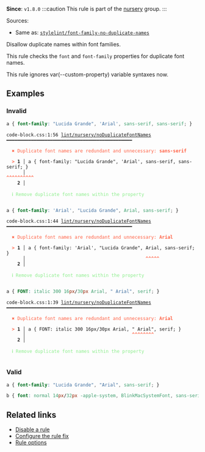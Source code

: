 **Since**: `v1.8.0`
:::caution
This rule is part of the [nursery](/linter/rules/#nursery) group.
:::

Sources: 
- Same as: <a href="https://github.com/stylelint/stylelint/blob/main/lib/rules/font-family-no-duplicate-names/README.md" target="_blank"><code>stylelint/font-family-no-duplicate-names</code></a>

Disallow duplicate names within font families.

This rule checks the `font` and `font-family` properties for duplicate font names.

This rule ignores var(--custom-property) variable syntaxes now.

## Examples

### Invalid

```css
a { font-family: "Lucida Grande", 'Arial', sans-serif, sans-serif; }
```

<pre class="language-text"><code class="language-text">code-block.css:1:56 <a href="https://biomejs.dev/linter/rules/no-font-family-duplicate-names">lint/nursery/noDuplicateFontNames</a> ━━━━━━━━━━━━━━━━━━━━━━━━━━━━━━━━━━━━━━━━━━━━━━<br /><br /><strong><span style="color: Tomato;">  </span></strong><strong><span style="color: Tomato;">✖</span></strong> <span style="color: Tomato;">Duplicate font names are redundant and unnecessary: </span><span style="color: Tomato;"><strong>sans-serif</strong></span><br />  <br /><strong><span style="color: Tomato;">  </span></strong><strong><span style="color: Tomato;">&gt;</span></strong> <strong>1 │ </strong>a { font-family: &quot;Lucida Grande&quot;, 'Arial', sans-serif, sans-serif; }<br />   <strong>   │ </strong>                                                       <strong><span style="color: Tomato;">^</span></strong><strong><span style="color: Tomato;">^</span></strong><strong><span style="color: Tomato;">^</span></strong><strong><span style="color: Tomato;">^</span></strong><strong><span style="color: Tomato;">^</span></strong><strong><span style="color: Tomato;">^</span></strong><strong><span style="color: Tomato;">^</span></strong><strong><span style="color: Tomato;">^</span></strong><strong><span style="color: Tomato;">^</span></strong><strong><span style="color: Tomato;">^</span></strong><br />    <strong>2 │ </strong><br />  <br /><strong><span style="color: lightgreen;">  </span></strong><strong><span style="color: lightgreen;">ℹ</span></strong> <span style="color: lightgreen;">Remove duplicate font names within the property</span><br />  <br /></code></pre>

```css
a { font-family: 'Arial', "Lucida Grande", Arial, sans-serif; }
```

<pre class="language-text"><code class="language-text">code-block.css:1:44 <a href="https://biomejs.dev/linter/rules/no-font-family-duplicate-names">lint/nursery/noDuplicateFontNames</a> ━━━━━━━━━━━━━━━━━━━━━━━━━━━━━━━━━━━━━━━━━━━━━━<br /><br /><strong><span style="color: Tomato;">  </span></strong><strong><span style="color: Tomato;">✖</span></strong> <span style="color: Tomato;">Duplicate font names are redundant and unnecessary: </span><span style="color: Tomato;"><strong>Arial</strong></span><br />  <br /><strong><span style="color: Tomato;">  </span></strong><strong><span style="color: Tomato;">&gt;</span></strong> <strong>1 │ </strong>a { font-family: 'Arial', &quot;Lucida Grande&quot;, Arial, sans-serif; }<br />   <strong>   │ </strong>                                           <strong><span style="color: Tomato;">^</span></strong><strong><span style="color: Tomato;">^</span></strong><strong><span style="color: Tomato;">^</span></strong><strong><span style="color: Tomato;">^</span></strong><strong><span style="color: Tomato;">^</span></strong><br />    <strong>2 │ </strong><br />  <br /><strong><span style="color: lightgreen;">  </span></strong><strong><span style="color: lightgreen;">ℹ</span></strong> <span style="color: lightgreen;">Remove duplicate font names within the property</span><br />  <br /></code></pre>

```css
a { FONT: italic 300 16px/30px Arial, " Arial", serif; }
```

<pre class="language-text"><code class="language-text">code-block.css:1:39 <a href="https://biomejs.dev/linter/rules/no-font-family-duplicate-names">lint/nursery/noDuplicateFontNames</a> ━━━━━━━━━━━━━━━━━━━━━━━━━━━━━━━━━━━━━━━━━━━━━━<br /><br /><strong><span style="color: Tomato;">  </span></strong><strong><span style="color: Tomato;">✖</span></strong> <span style="color: Tomato;">Duplicate font names are redundant and unnecessary: </span><span style="color: Tomato;"><strong>Arial</strong></span><br />  <br /><strong><span style="color: Tomato;">  </span></strong><strong><span style="color: Tomato;">&gt;</span></strong> <strong>1 │ </strong>a { FONT: italic 300 16px/30px Arial, &quot; Arial&quot;, serif; }<br />   <strong>   │ </strong>                                      <strong><span style="color: Tomato;">^</span></strong><strong><span style="color: Tomato;">^</span></strong><strong><span style="color: Tomato;">^</span></strong><strong><span style="color: Tomato;">^</span></strong><strong><span style="color: Tomato;">^</span></strong><strong><span style="color: Tomato;">^</span></strong><strong><span style="color: Tomato;">^</span></strong><strong><span style="color: Tomato;">^</span></strong><br />    <strong>2 │ </strong><br />  <br /><strong><span style="color: lightgreen;">  </span></strong><strong><span style="color: lightgreen;">ℹ</span></strong> <span style="color: lightgreen;">Remove duplicate font names within the property</span><br />  <br /></code></pre>

### Valid

```css
a { font-family: "Lucida Grande", "Arial", sans-serif; }
```

```css
b { font: normal 14px/32px -apple-system, BlinkMacSystemFont, sans-serif; }
```

## Related links

- [Disable a rule](/linter/#disable-a-lint-rule)
- [Configure the rule fix](/linter#configure-the-rule-fix)
- [Rule options](/linter/#rule-options)
